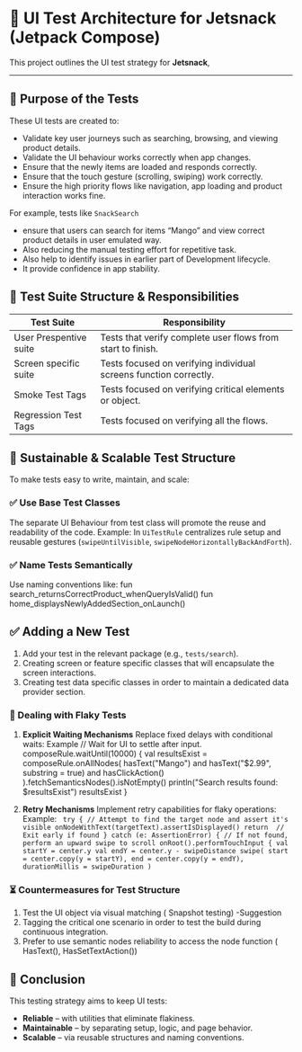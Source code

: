 # 🧪 UI Test Architecture for Jetsnack (Jetpack Compose)
This project outlines the UI test strategy for **Jetsnack**,

---


## 🎯 Purpose of the Tests
These UI tests are created to:
- Validate key user journeys such as searching, browsing, and viewing product details.
- Validate the UI behaviour works correctly when app changes.
- Ensure that the newly items are loaded and responds correctly. 
- Ensure that the touch gesture (scrolling, swiping) work correctly.
- Ensure the high priority flows like navigation, app loading and product interaction works fine.

For example, tests like `SnackSearch` 
- ensure that users can search for items “Mango” and view correct product details  in user emulated way. 
- Also reducing the manual testing effort for repetitive task.
- Also help to identify issues in earlier part of Development lifecycle.
- It provide confidence in app stability. 



## 🧰 Test Suite Structure & Responsibilities

| **Test Suite**         | **Responsibility**                                                |
|------------------------|-------------------------------------------------------------------|
| User Prespentive suite | Tests that verify complete user flows from start to finish.       |
| Screen specific suite  | Tests focused on verifying individual screens function correctly. |
| Smoke Test Tags        | Tests focused on verifying critical elements or object.           |
| Regression Test Tags   | Tests focused on verifying all the flows.                         |






## 🧱 Sustainable & Scalable Test Structure
To make tests easy to write, maintain, and scale:

### ✅ Use Base Test Classes
The separate UI Behaviour from test class will promote the reuse and readability of the code.
Example: In `UiTestRule` centralizes rule setup and 
reusable gestures (`swipeUntilVisible`, `swipeNodeHorizontallyBackAndForth`).

### ✅ Name Tests Semantically
Use naming conventions like: 
fun search_returnsCorrectProduct_whenQueryIsValid()
fun home_displaysNewlyAddedSection_onLaunch()

## ✅ Adding a New Test
1. Add your test in the relevant package (e.g., `tests/search`). 
2. Creating screen or feature specific classes that will encapsulate the screen interactions.
3. Creating test data specific classes in order to maintain a dedicated data provider section.



### 🐛 Dealing with Flaky Tests
1. **Explicit Waiting Mechanisms**
Replace fixed delays with conditional waits:
Example
   // Wait for UI to settle after input.
   composeRule.waitUntil(10000) {
   val resultsExist = composeRule.onAllNodes(
   hasText("Mango") and hasText("$2.99", substring = true) and hasClickAction()
   ).fetchSemanticsNodes().isNotEmpty()
   println("Search results found: $resultsExist")
   resultsExist
   }

2. **Retry Mechanisms**
Implement retry capabilities for flaky operations:
Example:
  ` try {
   // Attempt to find the target node and assert it's visible
   onNodeWithText(targetText).assertIsDisplayed()
   return  // Exit early if found
   } catch (e: AssertionError) {
   // If not found, perform an upward swipe to scroll
   onRoot().performTouchInput {
   val startY = center.y
   val endY = center.y - swipeDistance
   swipe(
   start = center.copy(y = startY),
   end = center.copy(y = endY),
   durationMillis = swipeDuration
   )`

   
 ### ⏳ Countermeasures for Test Structure
 1. Test the UI object via visual matching ( Snapshot testing) -Suggestion
 2. Tagging the critical one scenario in order to test the build during continuous integration.
 3. Prefer to use semantic nodes reliability to access the node function ( HasText(), HasSetTextAction())




## 📘 Conclusion

This testing strategy aims to keep UI tests:
- **Reliable** – with utilities that eliminate flakiness.
- **Maintainable** – by separating setup, logic, and page behavior.
- **Scalable** – via reusable structures and naming conventions.

